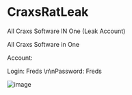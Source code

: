# CraxsRatLeak
All Craxs Software IN One (Leak Account)


All Craxs Software in One


Account:


Login: Freds
\n\nPassword: Freds





![image](https://github.com/Birlon/CraxsRatLeak/assets/135302487/e02ebfa6-41a0-46b2-80b5-43225dc7d731)
